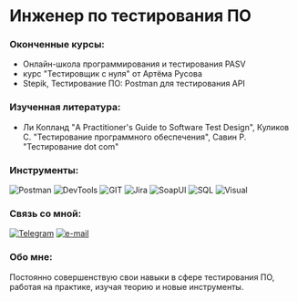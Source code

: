 # Инженер по тестирования ПО

### Оконченные курсы:
- Онлайн-школа программирования и тестирования PASV
- курс "Тестировщик с нуля" от Артёма Русова
- Stepik, Тестирование ПО: Postman для тестирования API

### Изученная литература:
- Ли Копланд "A Practitioner's Guide to Software Test Design", Куликов С. "Тестирование программного обеспечения", Савин Р. "Tecтирование dot com"

### Инструменты:

![Postman](https://img.shields.io/badge/Postman-000000?style=for-the-badge&logo=postman)
![DevTools](https://img.shields.io/badge/DevTools-000000?style=for-the-badge&logo=google&logoColor=yellow)
![GIT](https://img.shields.io/badge/Git-000000?style=for-the-badge&logo=Git)
![Jira](https://img.shields.io/badge/Jira-000000?style=for-the-badge&logo=jira&logoColor=blue)
![SoapUI](https://img.shields.io/badge/SoapUI-000000?style=for-the-badge&logo=SOAPUI)
![SQL](https://img.shields.io/badge/SQL-000000?style=for-the-badge&logo=mysql)
![Visual ](https://img.shields.io/badge/VSC-000000?style=for-the-badge&logo=VisualStudioCode&logoColor=blue)

### Связь со мной:
[![Telegram](https://img.shields.io/badge/Telegram-000000?style=for-the-badge&logo=Telegram)](https://t.me/bogdan_bs)
[![e-mail](https://img.shields.io/badge/email-0000FF?style=for-the-badge&logo=mail.ru&logoColor=FFA500)](bogdanburkov@mail.ru)

### Обо мне:
Постоянно совершенствую свои навыки в сфере тестирования ПО, работая на практике, изучая теорию и новые инструменты.
